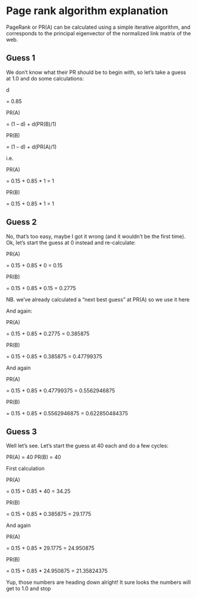 # Page rank algorithm explanation
PageRank or PR(A) can be calculated using a simple iterative algorithm, and corresponds to the principal eigenvector of the normalized link matrix of the web.
## Guess 1

We don’t know what their PR should be to begin with, so let’s take a guess at 1.0 and do some calculations:

d

= 0.85

PR(A)

= (1 – d) + d(PR(B)/1)

PR(B)

= (1 – d) + d(PR(A)/1)

i.e.

PR(A)

= 0.15 + 0.85 * 1
= 1

PR(B)

= 0.15 + 0.85 * 1
= 1

## Guess 2

No, that’s too easy, maybe I got it wrong (and it wouldn’t be the first time). Ok, let’s start the guess at 0 instead and re-calculate:

PR(A)

= 0.15 + 0.85 * 0
= 0.15


PR(B)

= 0.15 + 0.85 * 0.15
= 0.2775

NB. we’ve already calculated a “next best guess” at PR(A) so we use it here

And again:

PR(A)

= 0.15 + 0.85 * 0.2775
= 0.385875

PR(B)

= 0.15 + 0.85 * 0.385875
= 0.47799375

And again

PR(A)

= 0.15 + 0.85 * 0.47799375
= 0.5562946875

PR(B)

= 0.15 + 0.85 * 0.5562946875
= 0.622850484375

## Guess 3

Well let’s see. Let’s start the guess at 40 each and do a few cycles:

PR(A) = 40
PR(B) = 40

First calculation

PR(A)

= 0.15 + 0.85 * 40
= 34.25

PR(B)

= 0.15 + 0.85 * 0.385875
= 29.1775

And again

PR(A)

= 0.15 + 0.85 * 29.1775
= 24.950875

PR(B)

= 0.15 + 0.85 * 24.950875
= 21.35824375

Yup, those numbers are heading down alright! It sure looks the numbers will get to 1.0 and stop
